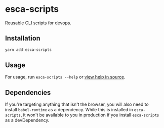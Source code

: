 # esca-scripts

Reusable CLI scripts for devops.

## Installation

```bash
yarn add esca-scripts
```

## Usage

For usage, run `esca-scripts --help` or [view help in source](https://github.com/escaladesports/esca-scripts/blob/master/src/help.js).

## Dependencies

If you're targeting anything that isn't the browser, you will also need to install `babel-runtime` as a dependency. While this is installed in `esca-scripts`, it won't be available to you in production if you install `esca-scripts` as a devDependency.